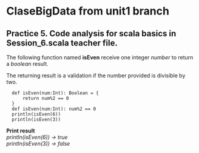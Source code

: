 # ClaseBigData from unit1 branch
## Practice 5. Code analysis for scala basics in Session_6.scala teacher file. 

The following function named **isEven** receive one integer *number* to return a *boolean* result. 

The returning result is a validation if the number provided is divisible by two.

```
  def isEven(num:Int): Boolean = {
      return num%2 == 0
  }
  def isEven(num:Int): num%2 == 0
  println(isEven(6))
  println(isEven(3))
```

**Print result**<br>
*println(isEven(6)) -> true*<br>
*println(isEven(3)) -> false*<br>
